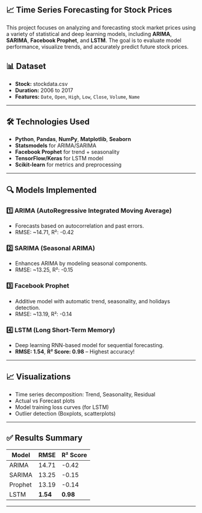 ## 📈 Time Series Forecasting for Stock Prices

This project focuses on analyzing and forecasting stock market prices using a variety of statistical and deep learning models, including **ARIMA**, **SARIMA**, **Facebook Prophet**, and **LSTM**. The goal is to evaluate model performance, visualize trends, and accurately predict future stock prices.

## 📊 Dataset

- **Stock:** stockdata.csv
- **Duration:** 2006 to 2017
- **Features:** `Date`, `Open`, `High`, `Low`, `Close`, `Volume`, `Name`

---

## 🛠️ Technologies Used

- **Python**, **Pandas**, **NumPy**, **Matplotlib**, **Seaborn**
- **Statsmodels** for ARIMA/SARIMA
- **Facebook Prophet** for trend + seasonality
- **TensorFlow/Keras** for LSTM model
- **Scikit-learn** for metrics and preprocessing

---

## 🔍 Models Implemented

### 1️⃣ ARIMA (AutoRegressive Integrated Moving Average)
- Forecasts based on autocorrelation and past errors.
- RMSE: ~14.71, R²: -0.42

### 2️⃣ SARIMA (Seasonal ARIMA)
- Enhances ARIMA by modeling seasonal components.
- RMSE: ~13.25, R²: -0.15

### 3️⃣ Facebook Prophet
- Additive model with automatic trend, seasonality, and holidays detection.
- RMSE: ~13.19, R²: -0.14

### 4️⃣ LSTM (Long Short-Term Memory)
- Deep learning RNN-based model for sequential forecasting.
- **RMSE: 1.54**, **R² Score: 0.98** – Highest accuracy!

---

## 📈 Visualizations

- Time series decomposition: Trend, Seasonality, Residual
- Actual vs Forecast plots
- Model training loss curves (for LSTM)
- Outlier detection (Boxplots, scatterplots)

---

## ✅ Results Summary

| Model   | RMSE  | R² Score |
|---------|-------|----------|
| ARIMA   | 14.71 | -0.42    |
| SARIMA  | 13.25 | -0.15    |
| Prophet | 13.19 | -0.14    |
| LSTM    | **1.54** | **0.98**  |

---





